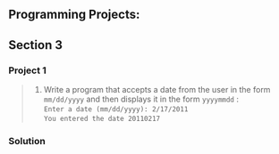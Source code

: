 ## Programming Projects:

## Section 3

### Project 1
> 1. Write a program that accepts a date from the user in the form `mm/dd/yyyy` and then displays it in the form `yyyymmdd` : <br>
> `Enter a date (mm/dd/yyyy): 2/17/2011` <br>
> `You entered the date 20110217`

### Solution
